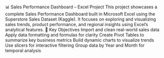 📊 Sales Performance Dashboard – Excel Project
This project showcases a complete Sales Performance Dashboard built in Microsoft Excel using the Superstore Sales Dataset (Kaggle). It focuses on exploring and visualizing sales trends, product performance, and regional insights using Excel’s analytical features.
🧠 Key Objectives
Import and clean real-world sales data
Apply data formatting and formulas for clarity
Create Pivot Tables to summarize key business metrics
Build dynamic charts to visualize trends
Use slicers for interactive filtering
Group data by Year and Month for temporal analysis

